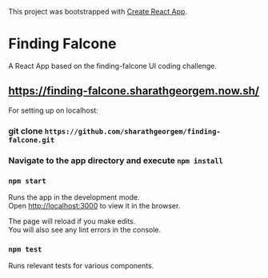 This project was bootstrapped with [Create React App](https://github.com/facebook/create-react-app).

# Finding Falcone

A React App based on the finding-falcone UI coding challenge.

## https://finding-falcone.sharathgeorgem.now.sh/

For setting up on localhost:

### git clone `https://github.com/sharathgeorgem/finding-falcone.git`

### Navigate to the app directory and execute `npm install`

### `npm start`

Runs the app in the development mode.<br>
Open [http://localhost:3000](http://localhost:3000) to view it in the browser.

The page will reload if you make edits.<br>
You will also see any lint errors in the console.

### `npm test`

Runs relevant tests for various components.

